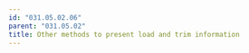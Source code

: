 ```yaml
---
id: "031.05.02.06"
parent: "031.05.02"
title: Other methods to present load and trim information
---
```

